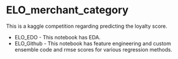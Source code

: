 # ELO_merchant_category
This is a kaggle competition regarding predicting the loyalty score.

* ELO_EDO - This notebook has EDA.
* ELO_Github - This notebook has feature engineering and custom ensemble code and rmse scores for various regression methods.
